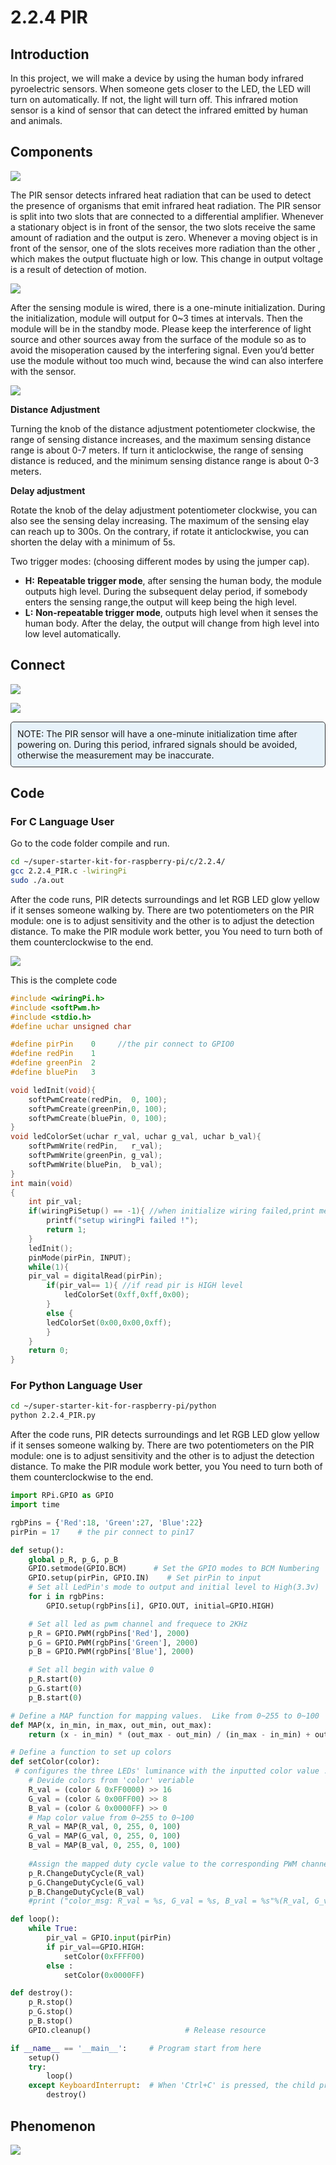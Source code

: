 
# 2.2.4 PIR

## Introduction

In this project, we will make a device by using the human body infrared pyroelectric sensors. When someone gets closer to the LED, the LED will turn on automatically. If not, the light will turn off. This infrared motion sensor is a kind of sensor that can detect the infrared emitted by human and animals.

## Components

![](./img/list/list_2.2.4_pir.png)

The PIR sensor detects infrared heat radiation that can be used to detect the presence of organisms that emit infrared heat radiation.
The PIR sensor is split into two slots that are connected to a differential amplifier. Whenever a stationary object is in front of the sensor, the two slots receive the same amount of radiation and the output is zero. Whenever a moving object is in front of the sensor, one of the slots receives more radiation than the other , which makes the output fluctuate high or low. This change in output voltage is a result of detection of motion.

![](./img/image211.png)

After the sensing module is wired, there is a one-minute initialization. During the initialization, module will output for 0~3 times at intervals. Then the module will be in the standby mode. Please keep the interference of light source and other sources away from the surface of the module so as to avoid the misoperation caused by the interfering signal. Even you’d better use the module without too much wind, because the wind can also interfere with the sensor.

![](./img/image212.png)

**Distance Adjustment**

Turning the knob of the distance adjustment potentiometer clockwise, the range of sensing distance increases, and the maximum sensing distance range is about 0-7 meters. If turn it anticlockwise, the range of sensing distance is reduced, and the minimum sensing distance range is about 0-3 meters.

**Delay adjustment**

Rotate the knob of the delay adjustment potentiometer clockwise, you can also see the sensing delay increasing. The maximum of the sensing elay can reach up to 300s. On the contrary, if rotate it anticlockwise, you can shorten the delay with a minimum of 5s.

Two trigger modes: (choosing different modes by using the jumper cap).

- **H:** **Repeatable trigger mode**, after sensing the human body, the module outputs high level. During the subsequent delay period, if somebody enters the sensing range,the output will keep being the high level.
- **L:** **Non-repeatable trigger mode**, outputs high level when it senses the human body. After the delay, the output will change from high level into low level automatically.

## Connect

![](./img/image327.png)

![](./img/connect/2.2.4.png)

<div class="warning" style="background-color: #E7F2FA; color=#6AB0DE; padding: 10px; border: 1px solid #333; border-radius: 5px;">
    NOTE: The PIR sensor will have a one-minute initialization time after powering on. During this period, infrared signals should be avoided, otherwise the measurement may be inaccurate.
</div>

## Code

### For  C  Language User

Go to the code folder compile and run.

```sh
cd ~/super-starter-kit-for-raspberry-pi/c/2.2.4/
gcc 2.2.4_PIR.c -lwiringPi
sudo ./a.out
```

After the code runs, PIR detects surroundings and let RGB LED glow yellow if it senses someone walking by. There are two potentiometers on the PIR module: one is to adjust sensitivity and the other is to adjust the detection distance. To make the PIR module work better, you You need to turn both of them counterclockwise to the end.

![](./img/PIR_TTE.png)

This is the complete code

```c
#include <wiringPi.h>
#include <softPwm.h>
#include <stdio.h>
#define uchar unsigned char

#define pirPin    0     //the pir connect to GPIO0
#define redPin    1
#define greenPin  2
#define bluePin   3

void ledInit(void){
    softPwmCreate(redPin,  0, 100);
    softPwmCreate(greenPin,0, 100);
    softPwmCreate(bluePin, 0, 100);
}
void ledColorSet(uchar r_val, uchar g_val, uchar b_val){
    softPwmWrite(redPin,   r_val);
    softPwmWrite(greenPin, g_val);
    softPwmWrite(bluePin,  b_val);
}
int main(void)
{
    int pir_val;
    if(wiringPiSetup() == -1){ //when initialize wiring failed,print message to screen
        printf("setup wiringPi failed !");
        return 1;
    }
    ledInit();
    pinMode(pirPin, INPUT);
    while(1){
    pir_val = digitalRead(pirPin);
        if(pir_val== 1){ //if read pir is HIGH level
            ledColorSet(0xff,0xff,0x00);
        }
        else {
        ledColorSet(0x00,0x00,0xff);
        }
    }
    return 0;
}
```

### For  Python  Language User

```sh
cd ~/super-starter-kit-for-raspberry-pi/python
python 2.2.4_PIR.py
```

After the code runs, PIR detects surroundings and let RGB LED glow yellow if it senses someone walking by. There are two potentiometers on the PIR module: one is to adjust sensitivity and the other is to adjust the detection distance. To make the PIR module work better, you You need to turn both of them counterclockwise to the end.

```python
import RPi.GPIO as GPIO
import time

rgbPins = {'Red':18, 'Green':27, 'Blue':22}
pirPin = 17    # the pir connect to pin17

def setup():
	global p_R, p_G, p_B
	GPIO.setmode(GPIO.BCM)		# Set the GPIO modes to BCM Numbering
	GPIO.setup(pirPin, GPIO.IN)    # Set pirPin to input
	# Set all LedPin's mode to output and initial level to High(3.3v)
	for i in rgbPins:
		GPIO.setup(rgbPins[i], GPIO.OUT, initial=GPIO.HIGH)

	# Set all led as pwm channel and frequece to 2KHz
	p_R = GPIO.PWM(rgbPins['Red'], 2000)
	p_G = GPIO.PWM(rgbPins['Green'], 2000)
	p_B = GPIO.PWM(rgbPins['Blue'], 2000)

	# Set all begin with value 0
	p_R.start(0)
	p_G.start(0)
	p_B.start(0)

# Define a MAP function for mapping values.  Like from 0~255 to 0~100
def MAP(x, in_min, in_max, out_min, out_max):
	return (x - in_min) * (out_max - out_min) / (in_max - in_min) + out_min

# Define a function to set up colors 
def setColor(color):
 # configures the three LEDs' luminance with the inputted color value . 
	# Devide colors from 'color' veriable
	R_val = (color & 0xFF0000) >> 16
	G_val = (color & 0x00FF00) >> 8
	B_val = (color & 0x0000FF) >> 0
	# Map color value from 0~255 to 0~100
	R_val = MAP(R_val, 0, 255, 0, 100)
	G_val = MAP(G_val, 0, 255, 0, 100)
	B_val = MAP(B_val, 0, 255, 0, 100)
	
	#Assign the mapped duty cycle value to the corresponding PWM channel to change the luminance. 
	p_R.ChangeDutyCycle(R_val)
	p_G.ChangeDutyCycle(G_val)
	p_B.ChangeDutyCycle(B_val)
	#print ("color_msg: R_val = %s,	G_val = %s,	B_val = %s"%(R_val, G_val, B_val))

def loop():
	while True:
		pir_val = GPIO.input(pirPin)
		if pir_val==GPIO.HIGH:
			setColor(0xFFFF00)
		else :
			setColor(0x0000FF)

def destroy():
	p_R.stop()
	p_G.stop()
	p_B.stop()
	GPIO.cleanup()                     # Release resource

if __name__ == '__main__':     # Program start from here
	setup()
	try:
		loop()
	except KeyboardInterrupt:  # When 'Ctrl+C' is pressed, the child program destroy() will be  executed.
		destroy()
```



## Phenomenon

![](./img/phenomenon/224.jpg)